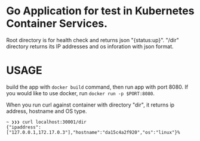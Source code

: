 # Go Application for test in Kubernetes Container Services.

Root directory is for health check and returns json "{status:up}".
"/dir" directory returns its IP addresses and os inforation with json format.

# USAGE
build the app with `docker build` command, then run app with port 8080.
If you would like to use docker, run `docker run -p $PORT:8080`.

When you run curl against container with directory "dir", it returns ip address, hostname and OS type.
```
~ ❯❯❯ curl localhost:30001/dir
{"ipaddress":["127.0.0.1,172.17.0.3"],"hostname":"da15c4a2f920","os":"linux"}%
```
